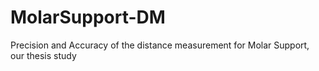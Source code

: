 # MolarSupport-DM
Precision and Accuracy of the distance measurement for Molar Support, our thesis study
